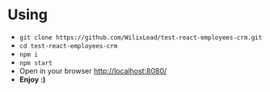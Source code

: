 # Using  
- `git clone https://github.com/WilixLead/test-react-employees-crm.git`
- `cd test-react-employees-crm`
- `npm i`
- `npm start`
- Open in your browser [http://localhost:8080/](http://localhost:8080/)
- **Enjoy :)**
